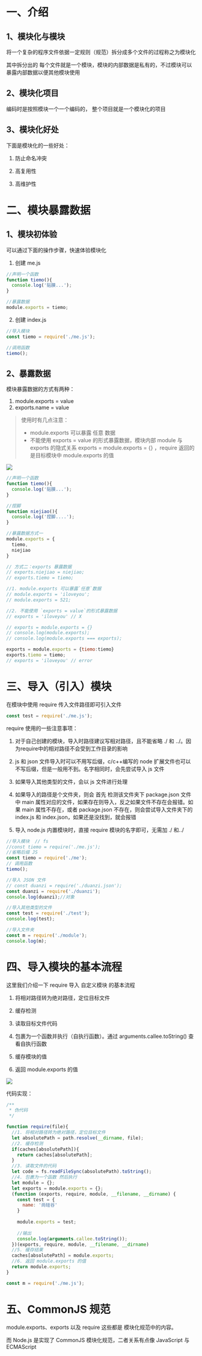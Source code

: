 # 一、介绍

## 1、模块化与模块

将一个复杂的程序文件依据一定规则（规范）拆分成多个文件的过程称之为模块化

其中拆分出的 每个文件就是一个模块，模块的内部数据是私有的，不过模块可以暴露内部数据以便其他模块使用

## 2、模块化项目

编码时是按照模块一个一个编码的， 整个项目就是一个模块化的项目

## 3、模块化好处

下面是模块化的一些好处：

1.  防止命名冲突

2.  高复用性

3.  高维护性

# 二、模块暴露数据

## 1、模块初体验

可以通过下面的操作步骤，快速体验模块化

1.  创建 me.js


```js
//声明一个函数
function tiemo(){
  console.log('贴膜...');
}

//暴露数据
module.exports = tiemo;
```

2. 创建 index.js

```js
//导入模块
const tiemo = require('./me.js');

//调用函数
tiemo();
```

## 2、暴露数据

模块暴露数据的方式有两种：

1. module.exports = value
2. exports.name = value

> 使用时有几点注意：
>
> * module.exports 可以暴露 任意 数据
> * 不能使用 exports = value 的形式暴露数据，模块内部 module 与 exports 的隐式关系 exports = module.exports = {} ，require 返回的是目标模块中 module.exports 的值

![](./img/image1.png)

```js
//声明一个函数
function tiemo(){
  console.log('贴膜...');
}

//捏脚
function niejiao(){
  console.log('捏脚....');
}

//暴露数据方式一
module.exports = {
  tiemo,
  niejiao
}

// 方式二：exports 暴露数据
// exports.niejiao = niejiao;
// exports.tiemo = tiemo;

//1. module.exports 可以暴露`任意`数据
// module.exports = 'iloveyou';
// module.exports = 521;

//2. 不能使用 `exports = value`的形式暴露数据
// exports = 'iloveyou' // X

// exports = module.exports = {}
// console.log(module.exports);
// console.log(module.exports === exports);

exports = module.exports = {tiemo:tiemo}
exports.tiemo = tiemo;
// exports = 'iloveyou' // error
```

# 三、导入（引入）模块

在模块中使用 require 传入文件路径即可引入文件

```js
const test = require('./me.js');
```

require 使用的一些注意事项：

1.  对于自己创建的模块，导入时路径建议写相对路径，且不能省略 ./ 和 ../。因为require中的相对路径不会受到工作目录的影响
    
2.  js 和 json 文件导入时可以不用写后缀，c/c++编写的 node 扩展文件也可以不写后缀，但是一般用不到。名字相同时，会先尝试导入 js 文件
    
3.  如果导入其他类型的文件，会以 js 文件进行处理
    
4.  如果导入的路径是个文件夹，则会 首先 检测该文件夹下 package.json 文件中 main 属性对应的文件，如果存在则导入，反之如果文件不存在会报错。如果 main 属性不存在，或者 package.json 不存在，则会尝试导入文件夹下的 index.js 和 index.json，如果还是没找到，就会报错

5.  导入 node.js 内置模块时，直接 require 模块的名字即可，无需加 ./ 和../

```js
//导入模块  // fs 
//const tiemo = require('./me.js');
//省略后缀 JS
const tiemo = require('./me');
// 调用函数
tiemo();

//导入 JSON 文件
// const duanzi = require('./duanzi.json');
const duanzi = require('./duanzi');
console.log(duanzi);//对象

//导入其他类型的文件
const test = require('./test');
console.log(test);
```

```js
//导入文件夹
const m = require('./module');
console.log(m);
```

# 四、导入模块的基本流程

这里我们介绍一下 require  导入 自定义模块 的基本流程

1.  将相对路径转为绝对路径，定位目标文件

2.  缓存检测

3.  读取目标文件代码

4.  包裹为一个函数并执行（自执行函数）。通过 arguments.callee.toString() 查看自执行函数
    
5.  缓存模块的值

6.  返回  module.exports 的值

![](./img/image4.png)

代码实现：

```js
/**
 * 伪代码
 */

function require(file){
  //1. 将相对路径转为绝对路径，定位目标文件
  let absolutePath = path.resolve(__dirname, file);
  //2. 缓存检测
  if(caches[absolutePath]){
    return caches[absolutePath];
  }
  //3. 读取文件的代码
  let code = fs.readFileSync(absolutePath).toString();
  //4. 包裹为一个函数 然后执行
  let module = {};
  let exports = module.exports = {};
  (function (exports, require, module, __filename, __dirname) {
    const test = {
      name: '尚硅谷'
    }
  
    module.exports = test;
  
    //输出
    console.log(arguments.callee.toString());
  })(exports, require, module, __filename, __dirname)
  //5. 缓存结果
  caches[absolutePath] = module.exports;
  //6. 返回 module.exports 的值
  return module.exports;
}

const m = require('./me.js');
```

# 五、CommonJS 规范

module.exports、exports 以及 require 这些都是 模块化规范中的内容。

而 Node.js 是实现了 CommonJS 模块化规范，二者关系有点像 JavaScript 与 ECMAScript
